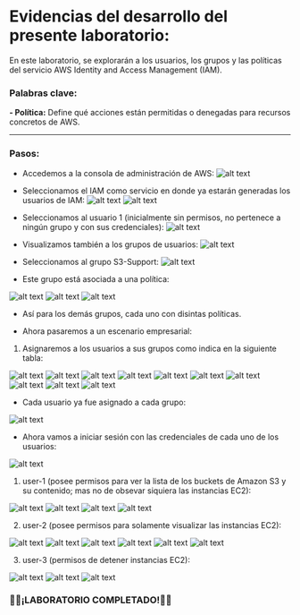 # Evidencias del desarrollo del presente laboratorio:

En este laboratorio, se explorarán a los usuarios, los grupos y las políticas del servicio AWS Identity and Access Management (IAM).

### **Palabras clave:**

**- Política:** Define qué acciones están permitidas o denegadas para recursos concretos de AWS.

---
### **Pasos:**
+ Accedemos a la consola de administración de AWS:
![alt text](image.png)

+ Seleccionamos el IAM como servicio en donde ya estarán generadas los usuarios de IAM:
![alt text](image-1.png)
![alt text](image-2.png)

+ Seleccionamos al usuario 1 (inicialmente sin permisos, no pertenece a ningún grupo y con sus credenciales): 
![alt text](image-3.png)

+ Visualizamos también a los grupos de usuarios:
![alt text](image-4.png)

+ Seleccionamos al grupo S3-Support:
![alt text](image-5.png)

+ Este grupo está asociada a una política:

![alt text](image-6.png)
![alt text](image-7.png)
![alt text](image-8.png)

+ Así para los demás grupos, cada uno con disintas políticas.

+ Ahora pasaremos a un escenario empresarial:

1. Asignaremos a los usuarios a sus grupos como indica en la siguiente tabla:

![alt text](image-9.png)
![alt text](image-10.png)
![alt text](image-11.png)
![alt text](image-12.png)
![alt text](image-13.png)
![alt text](image-14.png)
![alt text](image-15.png)
![alt text](image-16.png)
![alt text](image-17.png)
![alt text](image-18.png)

+ Cada usuario ya fue asignado a cada grupo:

![alt text](image-19.png)

+ Ahora vamos a iniciar sesión con las credenciales de cada uno de los usuarios:

![alt text](image-20.png)

1. user-1 (posee permisos para ver la lista de los buckets de Amazon S3 y su contenido; mas no de obsevar siquiera las instancias EC2):

![alt text](image-21.png)
![alt text](image-22.png)
![alt text](image-23.png)
![alt text](image-24.png)

2. user-2 (posee permisos para solamente visualizar las instancias EC2):

![alt text](image-25.png)
![alt text](image-26.png)
![alt text](image-27.png)
![alt text](image-28.png)
![alt text](image-29.png)
![alt text](image-30.png)

3. user-3 (permisos de detener instancias EC2):

![alt text](image-31.png)
![alt text](image-32.png)
![alt text](image-33.png)

### 🧑‍💻¡LABORATORIO COMPLETADO!🧑‍💻